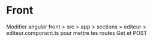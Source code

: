 # Front


Modifier angular front > src > app > sections > editeur > editeur.component.ts pour mettre les routes Get et POST
